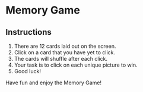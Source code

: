 # Memory Game

## Instructions

1. There are 12 cards laid out on the screen.
2. Click on a card that you have yet to click.
3. The cards will shuffle after each click.
4. Your task is to click on each unique picture to win.
5. Good luck!

Have fun and enjoy the Memory Game!
